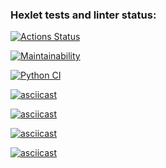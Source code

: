 ### Hexlet tests and linter status:
[![Actions Status](https://github.com/sat-brr/python-project-lvl1/workflows/hexlet-check/badge.svg)](https://github.com/sat-brr/python-project-lvl1/actions)

[![Maintainability](https://api.codeclimate.com/v1/badges/a99a88d28ad37a79dbf6/maintainability)](https://codeclimate.com/github/codeclimate/codeclimate/maintainability)

[![Python CI](https://github.com/sat-brr/python-project-lvl1/actions/workflows/pylint.yml/badge.svg)](https://github.com/sat-brr/python-project-lvl1/actions/workflows/pylint.yml)

[![asciicast](https://asciinema.org/a/oTKlXPVkBzvJUDziNKYqfHffL.svg)](https://asciinema.org/a/oTKlXPVkBzvJUDziNKYqfHffL)

[![asciicast](https://asciinema.org/a/DiBEe3VIRbXxABz5nzRSbrDpp.svg)](https://asciinema.org/a/DiBEe3VIRbXxABz5nzRSbrDpp)

[![asciicast](https://asciinema.org/a/tJO3WQXqQXaDp0AYPsXPUQrGd.svg)](https://asciinema.org/a/tJO3WQXqQXaDp0AYPsXPUQrGd)

[![asciicast](https://asciinema.org/a/hFnE3ACstoUyqpLZl22sRhIz0.svg)](https://asciinema.org/a/hFnE3ACstoUyqpLZl22sRhIz0)